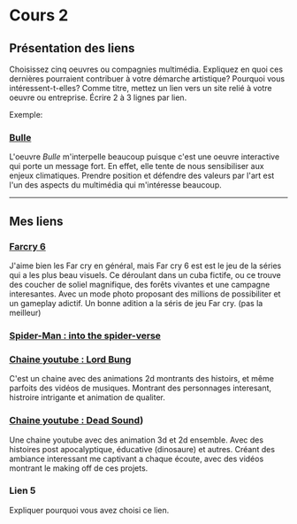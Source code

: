 # Cours 2
## Présentation des liens
Choisissez cinq oeuvres ou compagnies multimédia. Expliquez en quoi ces dernières pourraient contribuer à votre démarche artistique? Pourquoi vous intéressent-t-elles? Comme titre, mettez un lien vers un site relié à votre oeuvre ou entreprise. Écrire 2 à 3 lignes par lien.

Exemple: 
### [Bulle](https://www.onf.ca/interactif/bulle/) 
L'oeuvre *Bulle* m'interpelle beaucoup puisque c'est une oeuvre interactive qui porte un message fort. En effet, elle tente de nous sensibiliser aux enjeux climatiques. Prendre position et défendre des valeurs par l'art est l'un des aspects du multimédia qui m'intéresse beaucoup.

------------------------

## Mes liens

### [Farcry 6](https://www.ubisoft.com/fr-ca/game/far-cry/far-cry-6)

J'aime bien les Far cry en général, mais Far cry 6 est est le jeu de la séries qui a les plus beau visuels. Ce déroulant dans un cuba fictife, ou ce trouve des coucher de soliel magnifique, des forêts vivantes et une campagne interesantes. Avec un mode photo proposant des millions de possibiliter et un gameplay adictif. Un bonne adition a la séris de jeu Far cry. (pas la meilleur) 

### [Spider-Man : into the spider-verse](https://www.youtube.com/watch?v=tg52up16eq0)



### [Chaine youtube : Lord Bung](https://www.youtube.com/c/lordbung)

C'est un chaine avec des animations 2d montrants des histoirs, et même parfoits des vidéos de musiques. Montrant des personnages interesant, histroire intrigante et animation de qualiter.


### [Chaine youtube : Dead Sound](https://www.youtube.com/c/DeadSound))

Une chaine youtube avec des animation 3d et 2d ensemble. Avec des histoires post apocalyptique, éducative (dinosaure) et autres. Créant des ambiance interessant me captivant a chaque écoute, avec des vidéos montrant le making off de ces projets.

### Lien 5 
Expliquer pourquoi vous avez choisi ce lien. 

